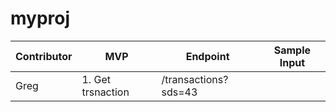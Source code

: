 # myproj

| Contributor | MVP | Endpoint | Sample Input |
| ----------- | --- | -------- | ------------ |
| Greg | 1. Get trsnaction  | /transactions?sds=43 |               | 

